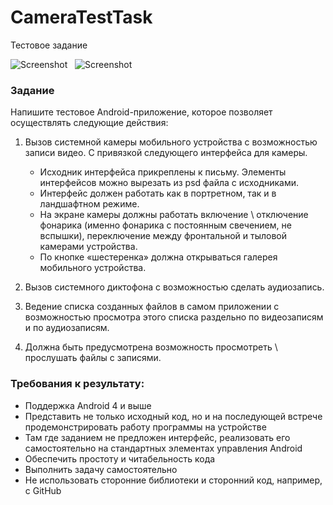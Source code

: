 # CameraTestTask
Тестовое задание

![Screenshot](https://raw.githubusercontent.com/vylgin/CameraArcsinus/master/Screenshot/Screenshot_2015-03-11-02-34-30.png)
&nbsp;
![Screenshot](https://raw.githubusercontent.com/vylgin/CameraArcsinus/master/Screenshot/Screenshot_2015-03-09-23-48-05.png)

### Задание

Напишите тестовое Android-приложение, которое позволяет осуществлять следующие действия:

1. Вызов системной камеры мобильного устройства с возможностью записи видео. С привязкой следующего интерфейса для камеры.
  
	* Исходник интерфейса прикреплены к письму. Элементы интерфейсов можно вырезать из psd файла с исходниками. 
	* Интерфейс должен работать как в портретном, так и в ландшафтном режиме.
	* На экране камеры должны работать включение \ отключение фонарика (именно фонарика с постоянным свечением, не вспышки), переключение между фронтальной и тыловой камерами устройства.
	* По кнопке «шестеренка» должна открываться галерея мобильного устройства.
  
2. Вызов системного диктофона с возможностью сделать аудиозапись. 

3. Ведение списка созданных файлов в самом приложении с возможностью просмотра  этого списка раздельно по видеозаписям и по аудиозаписям. 

4. Должна быть предусмотрена возможность просмотреть \ прослушать файлы с записями.

### Требования к результату:

* Поддержка Android 4 и выше
* Представить не только исходный код, но и на последующей встрече продемонстрировать работу программы на устройстве
* Там где заданием не предложен интерфейс, реализовать его самостоятельно на стандартных элементах управления Android
* Обеспечить простоту и читабельность кода
* Выполнить задачу самостоятельно
* Не использовать сторонние библиотеки и сторонний код, например, с GitHub

